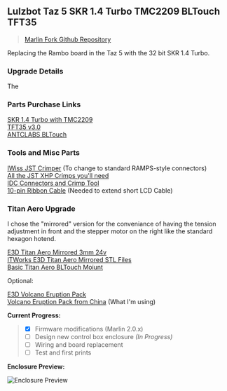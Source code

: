 ## Lulzbot Taz 5 SKR 1.4 Turbo TMC2209 BLTouch TFT35

> [Marlin Fork Github Repository](https://github.com/jimbalny/Marlin-Taz-5-SKR-1.4-Turbo)

Replacing the Rambo board in the Taz 5 with the 32 bit SKR 1.4 Turbo.  

### Upgrade Details

The 

### Parts Purchase Links

[SKR 1.4 Turbo with TMC2209](https://www.amazon.com/BIGTREETECH-Printer-Control-Smoothieboard-Upgrade/dp/B082YTZJS2/)  
[TFT35 v3.0](https://www.amazon.com/BIGTREETECH-Display-Controller-Compatible-Printer/dp/B07W1PB11F)  
[ANTCLABS BLTouch](https://www.amazon.com/ANTCLABS-BLTouch-Leveling-Premium-Extension/dp/B01FFV2TOS/)  


### Tools and Misc Parts

[IWiss JST Crimper](https://www.amazon.com/gp/product/B019ARWWFY/) (To change to standard RAMPS-style connectors)  
[All the JST XHP Crimps you'll need](https://www.amazon.com/gp/product/B015Y6JOUG)  
[IDC Connectors and Crimp Tool](https://www.amazon.com/gp/product/B07WHFWMYQ/)  
[10-pin Ribbon Cable](https://www.amazon.com/gp/product/B07P77YRB2) (Needed to extend short LCD Cable)  


### Titan Aero Upgrade

I chose the "mirrored" version for the conveniance of having the tension adjustment in front and the stepper motor on the right like the standard hexagon hotend.

[E3D Titan Aero Mirrored 3mm 24v](https://www.matterhackers.com/store/l/e3d-titan-aero-extruder-24v-300mm-mirrored/sk/M1HPS73T)  
[ITWorks E3D Titan Aero Mirrored STL Files](https://www.thingiverse.com/thing:2680398)  
[Basic Titan Aero BLTouch Moiunt](https://www.thingiverse.com/thing:3127511)  

Optional:

[E3D Volcano Eruption Pack](https://www.matterhackers.com/store/l/e3d-volcano-eruption-pack-300mm-24v/sk/MWFWKV5P)  
[Volcano Eruption Pack from China](https://www.aliexpress.com/item/32924003172.html?spm=a2g0s.9042311.0.0.e2244c4d3Qny0h) (What I'm using)  

**Current Progress:**

> - [x] Firmware modifications (Marlin 2.0.x)
> - [ ] Design new control box enclosure *(In Progress)*
> - [ ] Wiring and board replacement
> - [ ] Test and first prints

**Enclosure Preview:**

![Enclosure Preview](https://jimbalny.github.io/images/TazSKR_preview.png)